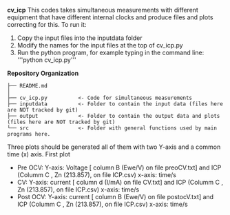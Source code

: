 **cv_icp** This codes takes simultaneous measurements with different equipment that have different internal clocks and produce files and plots correcting for this. To run it:
 1. Copy the input files into the inputdata folder
 2. Modify the names for the input files at the top of cv_icp.py
 3. Run the python program, for example typing in the command line: '''python cv_icp.py'''


**Repository Organization**

~~~~~~~~~~~~~~~~~~~~~~~~~~~~~~~~~~~~~~~~~~~~~~~~~~~~~~~~~~~~~~~~~~~~~~~~~~~~~~~~
├── README.md
│
├── cv_icp.py          <- Code for simultaneous measurements
├── inputdata          <- Folder to contain the input data (files here are NOT tracked by git)
├── output             <- Folder to contain the output data and plots (files here are NOT tracked by git)
└── src                <- Folder with general functions used by main programs here.

~~~~~~~~~~~~~~~~~~~~~~~~~~~~~~~~~~~~~~~~~~~~~~~~~~~~~~~~~~~~~~~~~~~~~~~~~~~~~~~~


Three plots should be generated all of them with two Y-axis and a common time (x) axis. 
First plot 
* Pre OCV: 
Y-axis: Voltage [ column B (Ewe/V)  on file preoCV.txt] and ICP (Columm  C , Zn (213.857), on file ICP.csv)
x-axis: time/s
* CV: 
Y-axis: current [ column d (I/mA)  on file CV.txt] and ICP (Columm  C , Zn (213.857), on file ICP.csv)
x-axis: time/s
* Post OCV: 
Y-axis: current [ column B (Ewe/V)  on file postocV.txt] and ICP (Columm  C , Zn (213.857), on file ICP.csv)
x-axis: time/s
